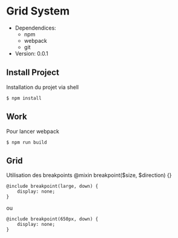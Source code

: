# Grid System
-	Dependendices:
    -   npm
    -   webpack
    -   git
-	Version: 0.0.1

## Install Project
Installation du projet via shell
```shell
$ npm install
```

## Work
Pour lancer webpack
```shell
$ npm run build
```

## Grid
Utilisation des breakpoints
@mixin breakpoint($size, $direction) {}
```shell
@include breakpoint(large, down) {
    display: none;
}
```
ou
```shell
@include breakpoint(650px, down) {
    display: none;
}
```
